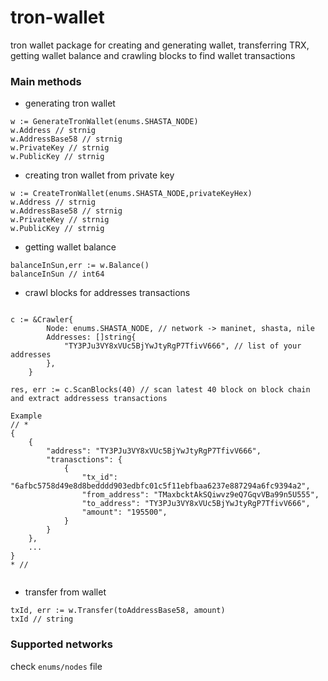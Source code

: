 # tron-wallet
tron wallet package for creating and generating wallet, transferring TRX, getting wallet balance and crawling blocks to find wallet transactions

### Main methods 
- generating tron wallet 
```
w := GenerateTronWallet(enums.SHASTA_NODE)
w.Address // strnig 
w.AddressBase58 // strnig 
w.PrivateKey // strnig 
w.PublicKey // strnig 
```
- creating tron wallet from private key 
```
w := CreateTronWallet(enums.SHASTA_NODE,privateKeyHex)
w.Address // strnig 
w.AddressBase58 // strnig 
w.PrivateKey // strnig 
w.PublicKey // strnig 
```
- getting wallet balance 
```
balanceInSun,err := w.Balance()
balanceInSun // int64 
```
- crawl blocks for addresses transactions 
```

c := &Crawler{
		Node: enums.SHASTA_NODE, // network -> maninet, shasta, nile
		Addresses: []string{
			"TY3PJu3VY8xVUc5BjYwJtyRgP7TfivV666", // list of your addresses
		},
	}
	
res, err := c.ScanBlocks(40) // scan latest 40 block on block chain and extract addressess transactions 

Example 
// *
{
    {
        "address": "TY3PJu3VY8xVUc5BjYwJtyRgP7TfivV666",
        "tranasctions": {
            {
                "tx_id": "6afbc5758d49e8d8bedddd903edbfc01c5f11ebfbaa6237e887294a6fc9394a2",
                "from_address": "TMaxbcktAkSQiwvz9eQ7GqvVBa99n5U555",
                "to_address": "TY3PJu3VY8xVUc5BjYwJtyRgP7TfivV666",
                "amount": "195500",
            }
        }
    },
    ...
}
* // 
	
```
- transfer from wallet 
```
txId, err := w.Transfer(toAddressBase58, amount)
txId // string 
```

### Supported networks
check `enums/nodes` file